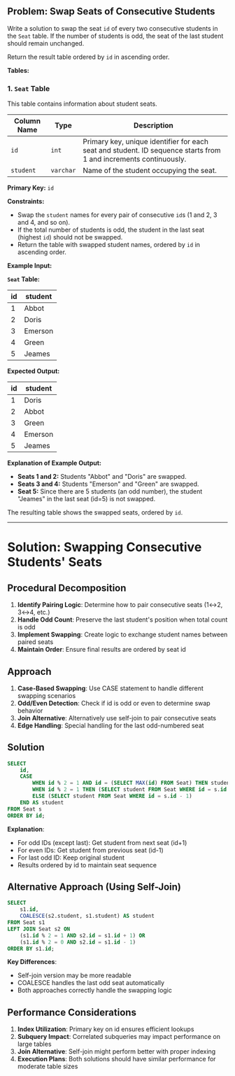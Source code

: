 ## Problem: Swap Seats of Consecutive Students

Write a solution to swap the seat `id` of every two consecutive students in the `Seat` table. If the number of students is odd, the seat of the last student should remain unchanged.

Return the result table ordered by `id` in ascending order.

**Tables:**

### 1. `Seat` Table

This table contains information about student seats.

| Column Name | Type    | Description                                                                 |
| ----------- | -------- | --------------------------------------------------------------------------- |
| `id`          | `int`     | Primary key, unique identifier for each seat and student. ID sequence starts from 1 and increments continuously. |
| `student`     | `varchar` | Name of the student occupying the seat.                                     |

**Primary Key:** `id`

**Constraints:**

*   Swap the `student` names for every pair of consecutive `id`s (1 and 2, 3 and 4, and so on).
*   If the total number of students is odd, the student in the last seat (highest `id`) should not be swapped.
*   Return the table with swapped student names, ordered by `id` in ascending order.

**Example Input:**

**`Seat` Table:**

| id  | student |
| --- | ------- |
| 1   | Abbot   |
| 2   | Doris   |
| 3   | Emerson |
| 4   | Green   |
| 5   | Jeames  |

**Expected Output:**

| id  | student |
| --- | ------- |
| 1   | Doris   |
| 2   | Abbot   |
| 3   | Green   |
| 4   | Emerson |
| 5   | Jeames  |

**Explanation of Example Output:**

*   **Seats 1 and 2:** Students "Abbot" and "Doris" are swapped.
*   **Seats 3 and 4:** Students "Emerson" and "Green" are swapped.
*   **Seat 5:** Since there are 5 students (an odd number), the student "Jeames" in the last seat (id=5) is not swapped.

The resulting table shows the swapped seats, ordered by `id`.

---

# Solution: Swapping Consecutive Students' Seats

## Procedural Decomposition

1. **Identify Pairing Logic**: Determine how to pair consecutive seats (1↔2, 3↔4, etc.)
2. **Handle Odd Count**: Preserve the last student's position when total count is odd
3. **Implement Swapping**: Create logic to exchange student names between paired seats
4. **Maintain Order**: Ensure final results are ordered by seat id

## Approach

1. **Case-Based Swapping**: Use CASE statement to handle different swapping scenarios
2. **Odd/Even Detection**: Check if id is odd or even to determine swap behavior
3. **Join Alternative**: Alternatively use self-join to pair consecutive seats
4. **Edge Handling**: Special handling for the last odd-numbered seat

## Solution

```sql
SELECT 
    id,
    CASE 
        WHEN id % 2 = 1 AND id = (SELECT MAX(id) FROM Seat) THEN student
        WHEN id % 2 = 1 THEN (SELECT student FROM Seat WHERE id = s.id + 1)
        ELSE (SELECT student FROM Seat WHERE id = s.id - 1)
    END AS student
FROM Seat s
ORDER BY id;
```

**Explanation**:
- For odd IDs (except last): Get student from next seat (id+1)
- For even IDs: Get student from previous seat (id-1)
- For last odd ID: Keep original student
- Results ordered by id to maintain seat sequence

## Alternative Approach (Using Self-Join)

```sql
SELECT 
    s1.id,
    COALESCE(s2.student, s1.student) AS student
FROM Seat s1
LEFT JOIN Seat s2 ON 
    (s1.id % 2 = 1 AND s2.id = s1.id + 1) OR
    (s1.id % 2 = 0 AND s2.id = s1.id - 1)
ORDER BY s1.id;
```

**Key Differences**:
- Self-join version may be more readable
- COALESCE handles the last odd seat automatically
- Both approaches correctly handle the swapping logic

## Performance Considerations

1. **Index Utilization**: Primary key on id ensures efficient lookups
2. **Subquery Impact**: Correlated subqueries may impact performance on large tables
3. **Join Alternative**: Self-join might perform better with proper indexing
4. **Execution Plans**: Both solutions should have similar performance for moderate table sizes

